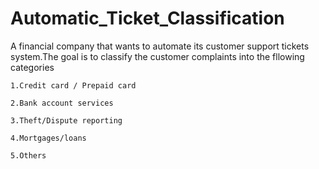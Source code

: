 # Automatic_Ticket_Classification
A financial company that wants to automate its customer support tickets system.The goal is to classify the customer complaints into the fllowing categories

    1.Credit card / Prepaid card

    2.Bank account services

    3.Theft/Dispute reporting

    4.Mortgages/loans

    5.Others 

